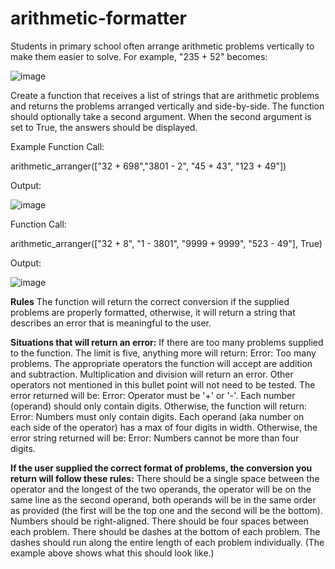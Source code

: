 # arithmetic-formatter

Students in primary school often arrange arithmetic problems vertically to make them easier to solve. For example, "235 + 52" becomes:

![image](https://user-images.githubusercontent.com/89969262/209776222-175bb06d-eb45-442e-b4a3-b4676fdb0b4c.png)

Create a function that receives a list of strings that are arithmetic problems and returns the problems arranged vertically and side-by-side. The function should optionally take a second argument. When the second argument is set to True, the answers should be displayed.

Example
Function Call:

arithmetic_arranger(["32 + 698","3801 - 2", "45 + 43", "123 + 49"])

Output:

![image](https://user-images.githubusercontent.com/89969262/209776329-78baed64-0f5a-424e-9e27-286a4b6e069a.png)

Function Call:

arithmetic_arranger(["32 + 8", "1 - 3801", "9999 + 9999", "523 - 49"], True)

Output:

![image](https://user-images.githubusercontent.com/89969262/209776432-b9b951f6-3bcf-4fcf-aedd-3144d7347c4b.png)

 
**Rules**
The function will return the correct conversion if the supplied problems are properly formatted, otherwise, it will return a string that describes an error that is meaningful to the user.

**Situations that will return an error:**
If there are too many problems supplied to the function. The limit is five, anything more will return: Error: Too many problems.
The appropriate operators the function will accept are addition and subtraction. Multiplication and division will return an error. Other operators not mentioned in this bullet point will not need to be tested. The error returned will be: Error: Operator must be '+' or '-'.
Each number (operand) should only contain digits. Otherwise, the function will return: Error: Numbers must only contain digits.
Each operand (aka number on each side of the operator) has a max of four digits in width. Otherwise, the error string returned will be: Error: Numbers cannot be more than four digits.

**If the user supplied the correct format of problems, the conversion you return will follow these rules:**
There should be a single space between the operator and the longest of the two operands, the operator will be on the same line as the second operand, both operands will be in the same order as provided (the first will be the top one and the second will be the bottom).
Numbers should be right-aligned.
There should be four spaces between each problem.
There should be dashes at the bottom of each problem. The dashes should run along the entire length of each problem individually. (The example above shows what this should look like.)
